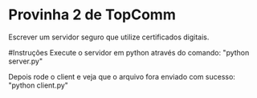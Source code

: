 # Provinha 2 de TopComm

Escrever um servidor seguro que utilize certificados digitais.

#Instruções
Execute o servidor em python através do comando:
  "python server.py"

Depois rode o client e veja que o arquivo fora enviado com sucesso:
  "python client.py"
